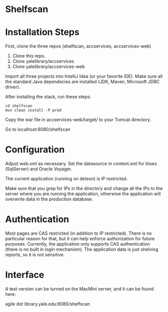 Shelfscan
=========

# Installation Steps

First, clone the three repos (shelfscan, accservices, accservices-web)

1. Clone this repo.
2. Clone yalelibrary/accservices
3. Clone yalelibrary/accservices-web

Import all three projects into IntelliJ Idea (or your favorite IDE). Make sure all the standard Java dependecies are installed (JDK, Maven, Microsoft JDBC driver).

After installing the stack, run these steps:

```
cd shelfscan
mvn clean install -P prod
```

Copy the war file in accservices-web/target/ to your Tomcat directory. 

Go to localhost:8080/shelfscan

# Configuration

Adjust web.xml as necessary. Set the datasource in context.xml for blues (SqlServer) and Oracle Voyager.

The current application (running on deleon) is IP restricted. 

Make sure that you grep for IPs in the directory and change all the IPs to the server where you are running the application, otherwise the application will overwrite data in the production database.

# Authentication

Most pages are CAS restricted (in addition to IP restricted). There is no particular reason for that, but it can help enforce authorization for future purposes. Currently, the application only supports CAS authentication (there is no built in login mechanism). 
The application data is just shelving reports, so it is not sensitive.

# Interface

A test version can be turned on the MacMini server, and it can be found here:

agile dot library.yale.edu:8080/shelfscan
